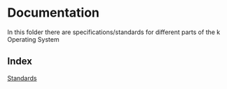 # Documentation

In this folder there are specifications/standards for different parts of the k Operating System

## Index

[Standards](Standards/README.md)